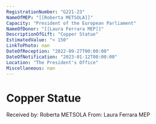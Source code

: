```yaml
---
RegistrationNumber: "G221-23"
NameOfMEP: "[[Roberta METSOLA]]"
Capacity: "President of the European Parliament"
NameOfDonor: "[[Laura Ferrara MEP]]"
DescriptionOfGift: "Copper Statue"
EstimatedValue: "< 150"
LinkToPhoto: nan
DateOfReception: "2022-09-27T00:00:00"
DateOfNotification: "2023-01-12T00:00:00"
Location: "The President's Office"
Miscellaneous: nan
---
```


# Copper Statue

Received by: Roberta METSOLA
From: Laura Ferrara MEP
